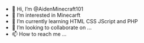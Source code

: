 - 👋 Hi, I’m @AidenMinecraft101
- 👀 I’m interested in Minecarft
- 🌱 I’m currently learning HTML CSS JScript and PHP
- 💞️ I’m looking to collaborate on ...
- 📫 How to reach me ...

<!---
AidenMinecraft101/AidenMinecraft101 is a ✨ special ✨ repository because its `README.md` (this file) appears on your GitHub profile.
You can click the Preview link to take a look at your changes.
--->

